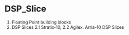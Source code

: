 # DSP_Slice
1. Floating Point building blocks
2. DSP Slices
  2.1 Stratix-10, 
  2.2 Agilex, Arria-10 DSP Slices
